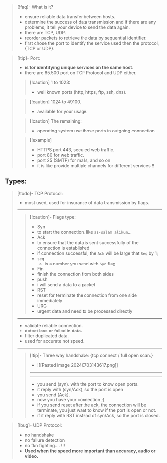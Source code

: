 >[!faq]- What is it?
>- ensure reliable data transfer between hosts.
>- determine the success of data transmission and if there are any problems, it tell your device to send the data again.
>- there are TCP, UDP.
>- reorder packets to retrieve the data by sequential identifier.
>- first chose the port to identify the service used then the protocol, {TCP or UDP}.

>[!tip]- Port:
>- **is for identifying unique services on the same host**.
>- there are 65.500 port on TCP Protocol and UDP either.
>
>>[!caution] 1 to 1023:
>>- well known ports (http, https, ftp, ssh, dns).
>
>>[!caution] 1024 to 49100.
>>- available for your usage.
>
>>[!caution] The remaining:
>>- operating system use those ports in outgoing connection.
>
>>[!example]
>>- HTTPS port 443, secured web traffic.
>>- port 80 for web traffic.
>>- port 25 (SMTP) for mails, and so on
>>- it is like provide multiple channels for different services !!

## Types:

>[!todo]- TCP Protocol:
>- most used, used for insurance of data transmission by flags.
>---
>>[!caution]- Flags type:
>>- Syn 
>>	- to start the connection, like `as-salam alikum`...
>>- Ack 
>>	- to ensure that the data is sent successfully of the connection is established
>>	- if connection successful, the `Ack` will be large that `Seq` by 1;
>>	- `seq` 
>>		- is a number you send with `Syn` flag.
>>- Fin 
>>	- finish the connection from both sides
>>- push 
>>	- i will send a data to a packet
>>- RST 
>>	- reset for terminate the connection from one side immediately
>>- URG 
>>	- urgent data and need to be processed directly
>---
>- validate reliable connection.
>- detect loss or failed in data.
>- filter duplicated data.
>- used for accurate not speed.
>---
>>[!tip]- Three way handshake: {tcp connect / full open scan.}
>>- ![[Pasted image 20240703143617.png]]
>>---
>>---
>>- you send (syn). with the port to know open ports.
>>- it reply with (syn/Ack), so the port is open
>>- you send (Ack).
>>- now you have your connection ;)
>>	- if you send reset after the ack, the connection will be terminate, you just want to know if the port is open or not.
>>- if it reply with RST instead of syn/Ack, so the port is closed.

>[!bug]- UDP Protocol:
>- no handshake
>- no failure detection
>- no fkn fighting.... !!!
>- **Used when the speed more important than accuracy, audio or video.**

